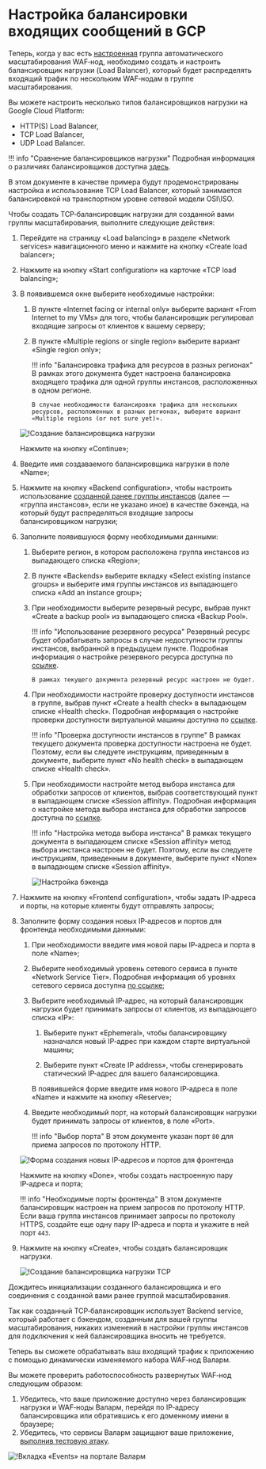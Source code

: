 [link-doc-asg-guide]:               creating-autoscaling-group.md  
[link-docs-check-operation]:        /admin-ru/installation-check-operation-ru.md
[link-lb-comparison]:               https://cloud.google.com/load-balancing/docs/load-balancing-overview
[link-creating-instance-group]:     creating-autoscaling-group.md
[link-backup-resource]:             https://cloud.google.com/load-balancing/docs/target-pools#backupPool
[link-health-check]:                https://cloud.google.com/load-balancing/docs/health-checks
[link-session-affinity]:            https://cloud.google.com/load-balancing/docs/target-pools#sessionaffinity
[link-test-attack]:                 ../../../quickstart-ru/qs-check-operation-ru.md
[link-network-service-tier]:        https://cloud.google.com/network-tiers/docs/

[img-backend-configuration]:        ../../../images/installation-gcp/auto-scaling/common/load-balancing-guide/backend-configuration.png
[img-creating-lb]:                  ../../../images/installation-gcp/auto-scaling/common/load-balancing-guide/creating-load-balancer.png
[img-creating-tcp-lb]:              ../../../images/installation-gcp/auto-scaling/common/load-balancing-guide/creating-tcp-load-balancer.png
[img-new-frontend-ip-and-port]:     ../../../images/installation-gcp/auto-scaling/common/load-balancing-guide/frontend-configuration.png
[img-checking-attacks]:             ../../../images/test-attack.png

# Настройка балансировки входящих сообщений в GCP

Теперь, когда у вас есть [настроенная][link-doc-asg-guide] группа автоматического масштабирования WAF‑нод, необходимо создать и настроить балансировщик нагрузки (Load Balancer), который будет распределять входящий трафик по нескольким WAF‑нодам в группе масштабирования.

Вы можете настроить несколько типов балансировщиков нагрузки на Google Cloud Platform:
*   HTTP(S) Load Balancer,
*   TCP Load Balancer,
*   UDP Load Balancer.

!!! info "Сравнение балансировщиков нагрузки"
    Подробная информация о различиях балансировщиков доступна [здесь][link-lb-comparison]. 

В этом документе в качестве примера будут продемонстрированы настройка и использование TCP Load Balancer, который занимается балансировкой на транспортном уровне сетевой модели OSI\ISO.

Чтобы создать TCP‑балансировщик нагрузки для созданной вами группы масштабирования, выполните следующие действия:

1.  Перейдите на страницу «Load balancing» в разделе «Network services» навигационного меню и нажмите на кнопку «Create load balancer»;

2.  Нажмите на кнопку «Start configuration» на карточке «TCP load balancing»;

3.  В появившемся окне выберите необходимые настройки:

    1.  В пункте «Internet facing or internal only» выберите вариант «From Internet to my VMs» для того, чтобы балансировщик регулировал входящие запросы от клиентов к вашему серверу;
    
    2.  В пункте «Multiple regions or single region» выберите вариант «Single region only»;
    
        !!! info "Балансировка трафика для ресурсов в разных регионах"
            В рамках этого документа будет настроена балансировка входящего трафика для одной группы инстансов, расположенных в одном регионе.
            
            В случае необходимости балансировки трафика для нескольких ресурсов, расположенных в разных регионах, выберите вариант «Multiple regions (or not sure yet)».

    ![!Создание балансировщика нагрузки][img-creating-lb]

    Нажмите на кнопку «Continue»;

4.  Введите имя создаваемого балансировщика нагрузки в поле «Name»;

5.  Нажмите на кнопку «Backend configuration», чтобы настроить использование [созданной ранее группы инстансов][link-creating-instance-group] (далее — «группа инстансов», если не указано иное) в качестве бэкенда, на который будут распределяться входящие запросы балансировщиком нагрузки;

6.  Заполните появившуюся форму необходимыми данными:

    1.  Выберите регион, в котором расположена группа инстансов из выпадающего списка «Region»;
    
    2.  В пункте «Backends» выберите вкладку «Select existing instance groups» и выберите имя группы инстансов из выпадающего списка «Add an instance group»;
    
    3.  При необходимости выберите резервный ресурс, выбрав пункт «Create a backup pool» из выпадающего списка «Backup Pool». 
    
        !!! info "Использование резервного ресурса"
            Резервный ресурс будет обрабатывать запросы в случае недоступности группы инстансов, выбранной в предыдущем пункте. Подробная информация о настройке резервного ресурса доступна по [ссылке][link-backup-resource].
         
            В рамках текущего документа резервный ресурс настроен не будет.
    
    4.  При необходимости настройте проверку доступности инстансов в группе, выбрав пункт «Create a health check» в выпадающем списке «Health check». Подробная информация о настройке проверки доступности виртуальной машины доступна по [ссылке][link-health-check].
    
        !!! info "Проверка доступности инстансов в группе"
            В рамках текущего документа проверка доступности настроена не будет. Поэтому, если вы следуете инструкциям, приведенным в документе, выберите пункт «No health check» в выпадающем списке «Health check».
    
    5.  При необходимости настройте метод выбора инстанса для обработки запросов от клиентов, выбрав соответствующий пункт в выпадающем списке «Session affinity». Подробная информация о настройке метода выбора инстанса для обработки запросов доступна по [ссылке][link-session-affinity].
    
        !!! info "Настройка метода выбора инстанса"
            В рамках текущего документа в выпадающем списке «Session affinity» метод выбора инстанса настроен не будет. Поэтому, если вы следуете инструкциям, приведенным в документе, выберите пункт «None» в выпадающем списке «Session affinity».
    
        ![!Настройка бэкенда][img-backend-configuration]

7.  Нажмите на кнопку «Frontend configuration», чтобы задать IP‑адреса и порты, на которые клиенты будут отправлять запросы;

8.  Заполните форму создания новых IP‑адресов и портов для фронтенда необходимыми данными:

    1.  При необходимости введите имя новой пары  IP‑адреса и порта в поле «Name»;
    
    2.  Выберите необходимый уровень сетевого сервиса в пункте «Network Service Tier». Подробная информация об уровнях сетевого сервиса доступна [по ссылке][link-network-service-tier];
    
    3.  Выберите необходимый IP‑адрес, на который балансировщик нагрузки будет принимать запросы от клиентов, из выпадающего списка «IP»:
    
        1.  Выберите пункт «Ephemeral», чтобы балансировщику назначался новый IP‑адрес при каждом старте виртуальной машины;
        
        2.  Выберите пункт «Create IP address», чтобы сгенерировать статический IP‑адрес для вашего балансировщика. 
        
        В появившейся форме введите имя нового IP‑адреса в поле «Name» и нажмите на кнопку «Reserve»;
            
    4.  Введите необходимый порт, на который балансировщик нагрузки будет принимать запросы от клиентов, в поле «Port». 
    
        !!! info "Выбор порта"
            В этом документе указан порт `80` для приема запросов по протоколу HTTP.
    
    ![!Форма создания новых IP‑адресов и портов для фронтенда][img-new-frontend-ip-and-port]
    
    Нажмите на кнопку «Done», чтобы создать настроенную пару IP‑адреса и порта;
    
    !!! info "Необходимые порты фронтенда"
        В этом документе балансировщик настроен на прием запросов по протоколу HTTP. Если ваша группа инстансов принимает запросы по протоколу HTTPS, создайте еще одну пару IP‑адреса и порта и укажите в ней порт `443`.

9.  Нажмите на кнопку «Create», чтобы создать балансировщик нагрузки.

    ![!Создание балансировщика нагрузки TCP][img-creating-tcp-lb]
    
Дождитесь инициализации созданного балансировщика и его соединения с созданной вами ранее группой масштабирования.

Так как созданный TCP‑балансировщик использует Backend service, который работает с бэкендом, созданным для вашей группы масштабирования, никаких изменений в настройки группы инстансов для подключения к ней балансировщика вносить не требуется.

Теперь вы сможете обрабатывать ваш входящий трафик к приложению с помощью динамически изменяемого набора WAF‑нод Валарм.

Вы можете проверить работоспособность развернутых WAF‑нод следующим образом:
1.  Убедитесь, что ваше приложение доступно через балансировщик нагрузки и WAF‑ноды Валарм, перейдя по IP‑адресу балансировщика или обратившись к его доменному имени в браузере;
2.  Убедитесь, что сервисы Валарм защищают ваше приложение, [выполнив тестовую атаку][link-test-attack].

![!Вкладка «Events» на портале Валарм][img-checking-attacks]